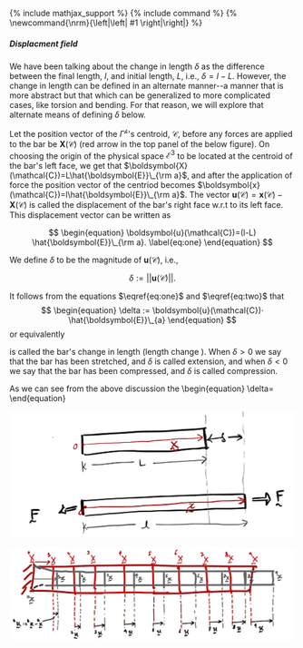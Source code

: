 {% include mathjax_support %}
{% include command %}
{%
\newcommand{\nrm}{\left|\left| #1 \right|\right|}
%}

##### Displacment field

We have been talking about the change in length $\delta$ as the difference between the final length, $l$, and initial length, $L$, i.e., $\delta=l-L$. However, the change in length can be defined in an alternate manner--a manner that is more abstract but that which can be generalized to more complicated cases, like torsion and bending. For that reason, we will explore that alternate means of defining $\delta$ below. 


Let the position vector of the $\Gamma^{\mathscr{h}}$'s centroid, $\mathcal{C}$, before any forces are applied to the bar be $\boldsymbol{X}(\mathcal{C})$ (red arrow in the top panel of the below figure). On choosing the origin of the physical space $\mathcal{E}^3$ to be located at the centroid of the bar's left face, we get that $\boldsymbol{X}(\mathcal{C})=L\hat{\boldsymbol{E}}\_{\rm a}$, and after the application of force the position vector of the centriod becomes $\boldsymbol{x}(\mathcal{C})=l\hat{\boldsymbol{E}}\_{\rm a}$. The vector $\boldsymbol{u}(\mathcal{C})=\boldsymbol{x}(\mathcal{C})-\boldsymbol{X}(\mathcal{C})$ is called the displacement of the bar's right face w.r.t to its left face. This displacement vector can be written as

$$
\begin{equation}
\boldsymbol{u}(\mathcal{C})=(l-L) \hat{\boldsymbol{E}}\_{\rm a}.
\label{eq:one}
\end{equation}
$$


We define $\delta$ to be the magnitude of $\boldsymbol{u}(\mathcal{C})$, i.e., 

$$
\begin{equation}
\delta := \left|\left|\boldsymbol{u}(\mathcal{C})\right|\right|.
\label{eq:two}
\end{equation}
$$ 

It follows from the equations $\eqref{eq:one}$ and $\eqref{eq:two}$ that
$$
\begin{equation}
\delta := \boldsymbol{u}(\mathcal{C})⋅ \hat{\boldsymbol{E}}\_{a}
\end{equation}
$$ 
or equivalently 

is called the bar's change in length (length change
). When $\delta>0$ we say that the bar has been stretched, and $\delta$ is called extension, and when  $\delta<0$ we say that the bar has been compressed, and $\delta$ is called compression.


As we can see from the above discussion the 
\begin{equation}
\delta=
\end{equation}

![](2021-09-11-23-51-41.png)


![](2021-09-15-13-08-56.png)